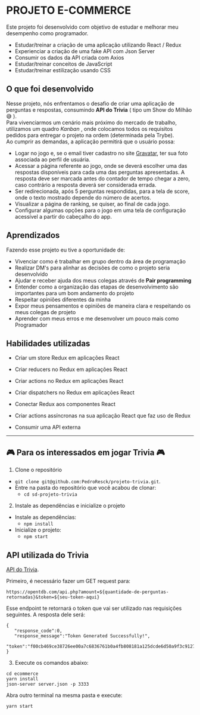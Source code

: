# PROJETO E-COMMERCE

Este projeto foi desenvolvido com objetivo de estudar e melhorar meu desempenho como programador.

* Estudar/treinar a criação de uma aplicação utilizando React / Redux
* Experienciar a criação de uma fake API com Json Server 
* Consumir os dados da API criada com Axios
* Estudar/treinar conceitos de JavaScript
* Estudar/treinar estilização usando CSS


## O que foi desenvolvido

Nesse projeto, nós enfrentamos o desafio de criar uma aplicação de perguntas e respostas, consumindo **API do Trivia** ( tipo um Show do Milhão :sweat_smile: ).<br>
Para vivenciarmos um cenário mais próximo do mercado de trabalho, utilizamos um quadro _Kanban_ , onde colocamos todos os requisitos pedidos para entregar o projeto na ordem (determinada pela Trybe).<br>
Ao cumprir as demandas, a aplicação permitirá que o usuário possa:

  - Logar no jogo e, se o email tiver cadastro no site [Gravatar](https://pt.gravatar.com/), ter sua foto associada ao perfil de usuária.
  - Acessar a página referente ao jogo, onde se deverá escolher uma das respostas disponíveis para cada uma das perguntas apresentadas. A resposta deve ser marcada antes do contador de tempo chegar a zero, caso contrário a resposta deverá ser considerada errada.
  - Ser redirecionada, após 5 perguntas respondidas, para a tela de score, onde o texto mostrado depende do número de acertos.
  - Visualizar a página de ranking, se quiser, ao final de cada jogo.
  - Configurar algumas opções para o jogo em uma tela de configuração acessível a partir do cabeçalho do app.

## Aprendizados

Fazendo esse projeto eu tive a oportunidade de:
- Vivenciar como é trabalhar em grupo dentro da área de programação 
- Realizar DM's para alinhar as decisões de como o projeto seria desenvolvido
- Ajudar e receber ajuda dos meus colegas através de **Pair programming**
- Entender como a organização das etapas de desenvolvimento são importantes para um bom andamento do projeto
- Respeitar opiniões diferentes da minha 
- Expor meus pensamentos e opiniões de maneira clara e respeitando os meus colegas de projeto
- Aprender com meus erros e me desenvolver um pouco mais como Programador

## Habilidades utilizadas 

  - Criar um store Redux em aplicações React

  - Criar reducers no Redux em aplicações React

  - Criar actions no Redux em aplicações React

  - Criar dispatchers no Redux em aplicações React

  - Conectar Redux aos componentes React

  - Criar actions assíncronas na sua aplicação React que faz uso de Redux
  
  - Consumir uma API externa
  
---


## :video_game: Para os interessados em jogar Trivia :video_game:

1. Clone o repositório
  * `git clone git@github.com:PedroResck/projeto-trivia.git`.
  * Entre na pasta do repositório que você acabou de clonar:
    * `cd sd-projeto-trivia`
  
2. Instale as dependências e inicialize o projeto
  * Instale as dependências:
    * `npm install`
  * Inicialize o projeto:
    * `npm start` 


## API utilizada do Trivia

[API do Trivia](https://opentdb.com/api_config.php).

Primeiro, é necessário fazer um GET request para:

```
https://opentdb.com/api.php?amount=${quantidade-de-perguntas-retornadas}&token=${seu-token-aqui}
```

Esse endpoint te retornará o token que vai ser utilizado nas requisições seguintes. A resposta dele será:

```
{
   "response_code":0,
   "response_message":"Token Generated Successfully!",
   "token":"f00cb469ce38726ee00a7c6836761b0a4fb808181a125dcde6d50a9f3c9127b6"
}
```
3. Execute os comandos abaixo:

```console
cd ecommerce
yarn install
json-server server.json -p 3333
```

Abra outro terminal na mesma pasta e execute:

```console
yarn start
```
